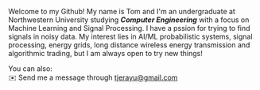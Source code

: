 Welcome to my Github! My name is Tom and I'm an undergraduate at Northwestern University studying ***Computer Engineering*** with a focus on Machine Learning and Signal Processing. I have a pssion for trying to find signals in noisy data. My interest lies in AI/ML probabilistic systems, signal processing, energy grids, long distance wireless energy transmission and algorithmic trading, but I am always open to try new things!

You can also:<br>
:envelope: Send me a message through <tjerayu@gmail.com><br>
<!---

 I like to explore technology through personal projects and collaborations. Feel free to explore my github to learn more about them!
:open_file_folder: Learn more about me at [jerayut.github.io](https://jerayut.github.io/)

### :computer: *Current Projects*

I'm working on building printed circuit boards (PCBs) to acquire information from the wheel sensors of a car and trasmit them through CAN to be proccessed and displayed on the dash of a racing car as well as developing a machine learning base trading algorithm

### :toolbox: *Tools, Technology, Experience*

Here are some of the languages and technology I have experience with!

<table>
  <tr>
    <td align="center" height="108" width="108">
      <img
        src="https://cdn.jsdelivr.net/gh/devicons/devicon/icons/html5/html5-plain.svg"
        width="48"
        height="48"
        alt="HTML"
      />
      <br /><strong>HTML5</strong>
    </td>
    <td align="center" height="108" width="108">
      <img
        src="https://cdn.jsdelivr.net/gh/devicons/devicon/icons/css3/css3-plain.svg"
        width="48"
        height="48"
        alt="CSS3"
      />
      <br/><strong>CSS3</strong>
    </td>
    <td align="center" height="108" width="108">
      <img
        src="https://cdn.jsdelivr.net/gh/devicons/devicon/icons/javascript/javascript-plain.svg"
        width="48"
        height="48"
        alt="JavaScript"
      />
      <br /><strong>JavaScript</strong>
    </td>
    <td align="center" height="108" width="108">
      <img
        src="https://cdn.jsdelivr.net/gh/devicons/devicon/icons/python/python-original.svg"
        width="48"
        height="48"
        alt="Python"
      />
      <br /><strong>Python</strong>
    </td>
    <td align="center" height="108" width="108">
      <img
        src="https://cdn.jsdelivr.net/gh/devicons/devicon/icons/cplusplus/cplusplus-original.svg"
        width="48"
        height="48"
        alt="C++"
      />
      <br /><strong>C++</strong>
    </td>
    <td align="center" height="108" width="108">
      <img
        src="https://cdn.jsdelivr.net/gh/devicons/devicon/icons/java/java-original.svg"
        width="48"
        height="48"
        alt="Java"
      />
      <br /><strong>Java</strong>
    </td>
  </tr>
  <tr>
    <td align="center" height="108" width="108">
      <img
        src="https://cdn.jsdelivr.net/gh/devicons/devicon/icons/r/r-original.svg"
        width="48"
        height="48"
        alt="R"
      />
      <br /><strong>R</strong>
    </td>
    <td align="center" height="108" width="108">
      <img
        src="https://cdn.jsdelivr.net/gh/devicons/devicon/icons/matlab/matlab-original.svg"
        width="48"
        height="48"
        alt="Matlab"
      />
      <br /><strong>MATLAB</strong>
    </td>
    <td align="center" height="108" width="108">
      <img
        src="https://cdn.jsdelivr.net/gh/devicons/devicon/icons/c/c-original.svg"
        width="48"
        height="48"
        alt="C"
      />
      <br /><strong>C</strong>
    </td>
    <td align="center" height="108" width="108">
      <img
        src="https://cdn.jsdelivr.net/gh/devicons/devicon/icons/flutter/flutter-original.svg"
        width="48"
        height="48"
        alt="Flutter"
      />
      <br /><strong>Flutter</strong>
    </td>
    <td align="center" height="108" width="108">
      <img
        src="https://cdn.jsdelivr.net/gh/devicons/devicon/icons/dart/dart-original.svg"
        width="48"
        height="48"
        alt="Dart"
      />
      <br /><strong>Dart</strong>
    </td>
  </tr>
</table>
-->
<!--
![Top Langs](https://github-readme-stats.vercel.app/api/top-langs/?username=JerayuT&layout=compact&theme=codeSTACKr&hide_border=true)


# :page_facing_up: Current Github Stats:

![Top Langs](https://github-readme-stats.vercel.app/api?username=JerayuT&show_icons=true&theme=codeSTACKr&&hide_border=true)

![Top Langs](https://github-readme-streak-stats.herokuapp.com/?user=JerayuT&&theme=codeSTACKr&&hide_border=true)
-->
